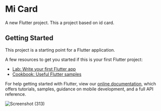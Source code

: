 # Mi Card

A new Flutter project. This a project based on id card. 

## Getting Started

This project is a starting point for a Flutter application.

A few resources to get you started if this is your first Flutter project:

- [Lab: Write your first Flutter app](https://flutter.dev/docs/get-started/codelab)
- [Cookbook: Useful Flutter samples](https://flutter.dev/docs/cookbook)

For help getting started with Flutter, view our
[online documentation](https://flutter.dev/docs), which offers tutorials,
samples, guidance on mobile development, and a full API reference.

![Screenshot (313)](https://user-images.githubusercontent.com/38869235/159018325-c50c2892-01f2-4d22-a835-6d69a8fed8d0.png)
